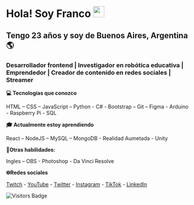 <!DOCTYPE html>
<html lang="es">
<head>
        <meta charset="UTF-8">
        <meta http-equiv="X-UA-Compatible" content="IE=edge">
        <meta name="viewport" content="width=device-width, initial-scale=1.0">
        <link rel="stylesheet" href="src/css/styles.css">
</head>
<body>
        <img src="/src/img/foto-de-perfil.png" alt="" srcset="">
        <h1>Hola! Soy Franco <img style="width:30px" src="src/img/Hi.gif" alt=""></h1>
        <h2>Tengo 23 años y soy de Buenos Aires, Argentina🌎</h2>
        <h3 style="font-weight: bold;">Desarrollador frontend | Investigador en robótica educativa | Emprendedor | Creador de contenido en redes sociales | Streamer</h3>
        <p style="font-weight: bold;">💻 Tecnologías que conozco</p>
        <p>HTML – CSS – JavaScript – Python - C# - Bootstrap – Git – Figma - Arduino - Raspberry Pi - SQL</p>
        <p style="font-weight: bold;">🎓 Actualmente estoy aprendiendo</p>
        <p>React – NodeJS – MySQL – MongoDB - Realidad Aumetada - Unity </p>
        <p style="font-weight: bold;">📌Otras habilidades:</p>
        <p>Ingles – OBS - Photoshop - Da Vinci Resolve</p>
        <p style="font-weight: bold;">🌐Redes sociales</p>
        <p><a href="https://www.twitch.tv/francolabs" target="_blank">Twitch</a> - 
        <a href="https://www.youtube.com/channel/UCQ9vGAw1n2mihHWMgwo4W8w" target="_blank">YouTube</a> - 
        <a href="https://twitter.com/francobalich" target="_blank">Twitter</a> - 
        <a href="https://www.instagram.com/francobalich/" target="_blank">Instagram</a> - 
        <a href="https://www.tiktok.com/@francobalich?" target="_blank">TikTok</a> - 
        <a href="https://www.linkedin.com/in/franco-balich/" target="_blank">LinkedIn</a></p>
        <img src="https://komarev.com/ghpvc/?username=francobalich&style=flat-square&color=0a65fe" alt="Visitors Badge"/>
</body>
</html>
